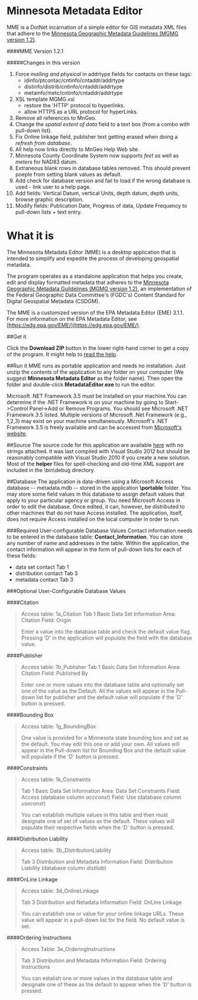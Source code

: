Minnesota Metadata Editor
==========

MME is a DotNet incarnation of a simple editor for GIS metadata XML files that adhere to the [Minnesota Geographic Metadata Guidelines (MGMG version 1.2)](http://www.mngeo.state.mn.us/committee/standards/mgmg/metadata.htm). 

####MME Version
    1.2.1

#####Changes in this version
1. Force *mailing and physical* in addrtype fields for contacts on these tags:
    * idinfo/ptcontac/cntinfo/cntaddr/addrtype
    * distinfo/distrib/cntinfo/cntaddr/addrtype
    * metainfo/metc/cntinfo/cntaddr/addrtype
2. XSL template MGMG.xsl
   * restore the 'HTTP' protocol to hyperlinks.
   * allow HTTPS as a URL protocol for hyperLinks.
3. Remove all references to MnGeo.
4. Change the *spatial extent of data* field to a text box (from a combo with pull-down list).
5. Fix Online linkage field, publisher text getting erased when doing a *refresh from database*.
6. All help now links directly to MnGeo Help Web site.
7. Minnesota County Coordinate System now supports *feet* as well as *meters* for NAD83 datum.
8. Extraneous blank rows in database tables removed. This should prevent poeple from setting blank values as default.
9. Add check for database version and fail to load if the wrong database is used - link user to a help page.
10. Add fields: Vertical Datum, vertical Units, depth datum, depth units, browse graphic description.
11. Modify fields: Publication Date, Progress of data, Update Frequency to pull-down lists + text entry. 

What it is
==========
The Minnesota Metadata Editor (MME) is a desktop application that is intended to simplify and expedite the process of developing geospatial metadata.  

The program operates as a standalone application that helps you create, edit and display formatted metadata that adheres to the [Minnesota Geographic Metadata Guildelines (MGMG version 1.2)](http://www.mngeo.state.mn.us/committee/standards/mgmg/metadata.htm), an implementation of the Federal Geographic Data Committee's (FGDC's) Content Standard for Digital Geospatial Metadata (CSDGM).  

The MME is a customized version of the EPA Metadata Editor (EME) 3.1.1.  For more information on the EPA Metadata Editor, see [https://edg.epa.gov/EME/](https://edg.epa.gov/EME/). 

##Get it

Click the **Download ZIP** button in the lower right-hand corner to get a copy of the program. It might help to [read the help](http://www.mngeo.state.mn.us/chouse/mme/help).

##Run it
MME runs as portable application and needs no installation. Just unzip the contents of the application to any folder on your computer (We suggest **Minnesota Metadata Editor** as the folder name). Then open the folder and double-click **MetadataEditor.exe** to run the editor. 

Microsoft .NET Framework 3.5 must be installed on your machine.You can determine if the .NET Framework is on your machine by going to Start->Control Panel->Add or Remove Programs. 
You should see Microsoft .NET Framework 3.5 listed.  Multiple versions of Microsoft .Net Framework (e.g., 1,2,3) may exist on your machine simultaneously. Microsoft's .NET Framework 3.5 is freely available and can be accessed from [Microsoft's website](http://www.microsoft.com/download/en/details.aspx?displaylang=en&id=21).

##Source
The source code for this application are available [here](https://github.com/MetropolitanCouncil/MME-source) with no strings attached. It was last compiled with Visual Studio 2012 but should be reasonably compatible with Visual Studio 2010 if you create a new solution. Most of the **helper** files for spell-checking and old-time XML support are included in the \bin\debug directory.

##Database
The application is data-driven using a Microsoft Access database -- metadata.mdb -- stored in the application **\portable** folder. You may store some field values in this database to assign default values that apply to your particular agency or group. You need Microsoft Access in order to edit the database. Once edited, it can, however, be distributed to other machines that do not have Access installed. The application, itself, does not require Access installed on the local computer in order to run.

###Required User-configurable Database Values 
Contact information needs to be entered in the database table: **Contact_Information**. You can store any number of name and addresses in the table. Within the application, the contact information will appear in the form of pull-down lists for each of these fields:

   * data set contact Tab 1 
   * distribution contact Tab 3
   * metadata contact Tab 3


###Optional User-Configurable Database Values

####Citation
> Access table: 1a_Citation
> Tab 1 Basic Data Set Information
> Area: Citation
> Field: Origin
> 
> Enter a value into the database table and check the default value flag. Pressing 'D' in the application will populate the field with the database value.

####Publisher
> Access table: 1b_Publisher
> Tab 1 Basic Data Set Information 
> Area: Citation
> Field: Published By
> 
> Enter one or more values into the database table and optionally set one of the value as the Default. All the values will appear in the Pull-down list for publisher and the default value will populate if the 'D' button is pressed.

####Bounding Box
> Access table: 1g_BoundingBox
> 
> One value is provided for a Minnesota state bounding box and set as the default. You may edit this one or add your own. All values will appear in the Pull-dowm list for Bounding Box and the default value will populate if the 'D' button is pressed.

####Constraints
> Access table: 1k_Constraints 
> 
> Tab 1 Basic Data Set Information
> Area: Data Set Constraints
> Field: Access (database column *accconst*)
> Field: Use (database column *useconst*)
> 
> You can establish multiple values in this table and then must designate one of set of values as the default. These values will populate their respective fields when the 'D' button is pressed.

####Distribution Liability
> Access table: 3b_DistributionLiability
> 
> Tab 3 Distribution and Metadata Information
> Field: Distribution Liability (database column *distliab*)

####OnLine Linkage
> Access table: 3d_OnlineLinkage
>
> Tab 3 Distribution and Netadata Information
> Field: OnLine Linkage
> 
> You can establish one or value for your online linkage URLs. These value will appear in a pull-down list for the field. No default value is set.

####Ordering Instructions
> Access Table: 3e_OrderingInstructions
> 
> Tab 3 Distribution and Metadata Information
> Field: Ordering Instructions
> 
> You can estalish one or more values in the database table and designate one of these as the default to appear when the 'D' button is pressed.








